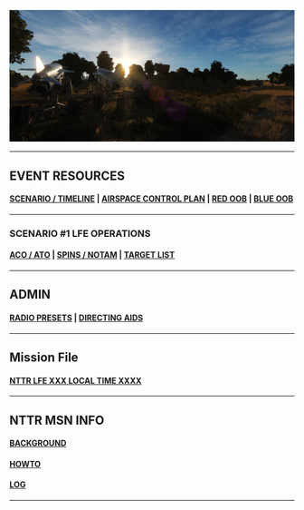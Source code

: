 
![Front IMG](/Docs/front_img2.PNG) 

---

## EVENT RESOURCES
####  [SCENARIO / TIMELINE](/Docs/scenario.md) | [AIRSPACE CONTROL PLAN](/Docs/ACP/ACP.md) | [RED OOB](/Docs/OOB/OOB_RED.md) | [BLUE OOB](/Docs/OOBBLUE/BLUE_OOB.md)
---
### SCENARIO #1 LFE OPERATIONS
####  [ACO / ATO](/Docs/ATO/ATO.md) | [SPINS / NOTAM](Docs/SPINS/SPINS.md) | [TARGET LIST](/Docs/targets/maintgtlist.md)  


---
## ADMIN
####  [RADIO PRESETS](/Docs/radiopresets.md) | [DIRECTING AIDS](/Docs/Directing/directing.md)  
  
---
## Mission File

####  [NTTR LFE XXX LOCAL TIME XXXX](/Docs/XXX.miz)



---
## NTTR MSN INFO
####  [BACKGROUND](/Docs/background.md)  
####  [HOWTO](/Docs/howto.md)  
####  [LOG](/Docs/log.md)  
---
